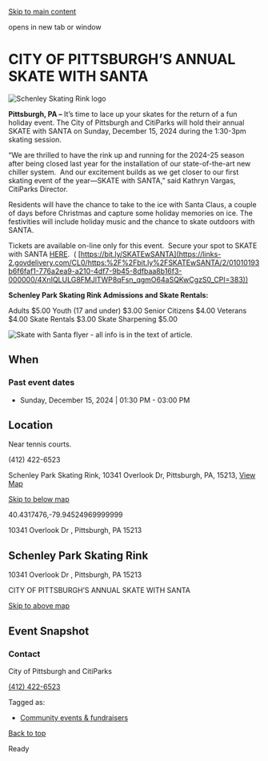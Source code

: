 [Skip to main content](https://www.pittsburghpa.gov/Events-directory/CITY-OF-PITTSBURGH%E2%80%99S-ANNUAL-SKATE-WITH-SANTA#main-content)

opens in new tab or window

# CITY OF PITTSBURGH’S ANNUAL SKATE WITH SANTA

![Schenley Skating Rink logo](https://www.pittsburghpa.gov/files/sharedassets/city/v/1/thumbs/schenley-ice-rink.jpg?dimension=pageimage&w=480)

**Pittsburgh, PA –** It’s time to lace up your skates for the return of a fun holiday event. The City of Pittsburgh and CitiParks will hold their annual SKATE with SANTA on Sunday, December 15, 2024 during the 1:30-3pm skating session.

“We are thrilled to have the rink up and running for the 2024-25 season after being closed last year for the installation of our state-of-the-art new chiller system.  And our excitement builds as we get closer to our first skating event of the year—SKATE with SANTA,” said Kathryn Vargas, CitiParks Director.

Residents will have the chance to take to the ice with Santa Claus, a couple of days before Christmas and capture some holiday memories on ice. The festivities will include holiday music and the chance to skate outdoors with SANTA.

Tickets are available on-line only for this event.  Secure your spot to SKATE with SANTA [HERE](https://links-2.govdelivery.com/CL0/https:%2F%2Fbit.ly%2FSKATEwSANTA/1/01010193b6f6faf1-776a2ea9-a210-4df7-9b45-8dfbaa8b16f3-000000/pkU-iO_hdvVugylNN1fnsubMskBObGVICJECuwxUoXU=383).  ( [https://bit.ly/SKATEwSANTA](https://links-2.govdelivery.com/CL0/https:%2F%2Fbit.ly%2FSKATEwSANTA/2/01010193b6f6faf1-776a2ea9-a210-4df7-9b45-8dfbaa8b16f3-000000/4XnIQLULG8FMJlTWP8qFsn_qgmO64aSQKwCgzS0_CPI=383))

**Schenley Park Skating Rink Admissions and Skate Rentals:**

Adults $5.00 Youth (17 and under) $3.00 Senior Citizens $4.00 Veterans $4.00 Skate Rentals $3.00 Skate Sharpening $5.00

![Skate with Santa flyer - all info is in the text of article.](https://www.pittsburghpa.gov/files/assets/city/v/1/parks/images/facilities/unnamed.jpg?w=999&h=696)

## When

### Past event dates

- Sunday, December 15, 2024 \| 01:30 PM
\- 03:00 PM


## Location

Near tennis courts.

(412) 422-6523

Schenley Park Skating Rink, 10341 Overlook Dr, Pittsburgh, PA, 15213, [View Map](https://maps.google.com/?q=Schenley%20Park%20Skating%20Rink%2010341%20Overlook%20Dr%20%20Pittsburgh,%20PA%2015213)

[Skip to below map](https://www.pittsburghpa.gov/Events-directory/CITY-OF-PITTSBURGH%E2%80%99S-ANNUAL-SKATE-WITH-SANTA#map-bottom)

40.4317476,-79.94524969999999


10341 Overlook Dr ,
Pittsburgh, PA 15213


## Schenley Park Skating Rink

10341 Overlook Dr ,
Pittsburgh, PA 15213

CITY OF PITTSBURGH’S ANNUAL SKATE WITH SANTA


[Skip to above map](https://www.pittsburghpa.gov/Events-directory/CITY-OF-PITTSBURGH%E2%80%99S-ANNUAL-SKATE-WITH-SANTA#map-top)

## Event Snapshot

### Contact

City of Pittsburgh and CitiParks

[(412) 422-6523](tel:4124226523)

Tagged as:

- [Community events & fundraisers](https://www.pittsburghpa.gov/Events-directory?dlv_OC%20CL%20City%20Events%20Listing=(dd_OC%20Event%20Categories=Community%20events%20%26%20fundraisers)(dd_OC%20Composite%20Date=0d))

[Back to top](https://www.pittsburghpa.gov/Events-directory/CITY-OF-PITTSBURGH%E2%80%99S-ANNUAL-SKATE-WITH-SANTA#body-top)

Ready
